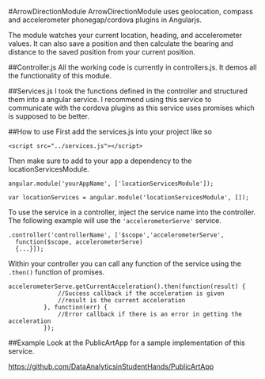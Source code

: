#ArrowDirectionModule
ArrowDirectionModule uses geolocation, compass and accelerometer phonegap/cordova plugins in Angularjs.

The module watches your current location, heading, and accelerometer values.
It can also save a position and then calculate the bearing and distance to the saved position from your current position. 

##Controller.js
All the working code is currently in controllers.js. It demos all the functionality of this module. 

##Services.js
I took the functions defined in the controller and structured them into a angular service. I recommend using this service to communicate with the cordova plugins as this service uses promises which is supposed to be better.

##How to use
First add the services.js into your project like so
```
<script src="../services.js"></script>
```

Then make sure to add to your app a dependency to the locationServicesModule.
```
angular.module('yourAppName', ['locationServicesModule']);
```
```
var locationServices = angular.module('locationServicesModule', []);
```

To use the service in a controller, inject the service name into the controller. The following example will use the ```'accelerometerServe'``` service.

```
.controller('controllerName', ['$scope','accelerometerServe',
  function($scope, accelerometerServe) 
  {...}]);
```

Within your controller you can call any function of the service using the ```.then()``` function of promises. 
```
accelerometerServe.getCurrentAcceleration().then(function(result) {
              //Success callback if the acceleration is given
              //result is the current acceleration
          }, function(err) {
              //Error callback if there is an error in getting the acceleration
          });
```
   
##Example
Look at the PublicArtApp for a sample implementation of this service.

https://github.com/DataAnalyticsinStudentHands/PublicArtApp
